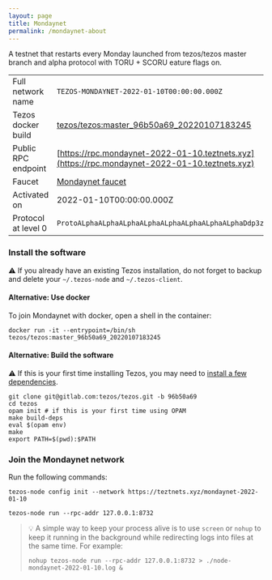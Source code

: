 ```yaml
---
layout: page
title: Mondaynet
permalink: /mondaynet-about
---
```


A testnet that restarts every Monday launched from tezos/tezos master branch and alpha protocol with TORU + SCORU eature flags on.

| | |
|-------|---------------------|
| Full network name | `TEZOS-MONDAYNET-2022-01-10T00:00:00.000Z` |
| Tezos docker build | [tezos/tezos:master_96b50a69_20220107183245](https://hub.docker.com/r/tezos/tezos/tags?page=1&ordering=last_updated&name=master_96b50a69_20220107183245) |
| Public RPC endpoint | [https://rpc.mondaynet-2022-01-10.teztnets.xyz](https://rpc.mondaynet-2022-01-10.teztnets.xyz) |
| Faucet | [Mondaynet faucet](https://teztnets.xyz/mondaynet-2022-01-10-faucet) |
| Activated on | 2022-01-10T00:00:00.000Z |
| Protocol at level 0 |  `ProtoALphaALphaALphaALphaALphaALphaALphaALphaDdp3zK` |




### Install the software

⚠️  If you already have an existing Tezos installation, do not forget to backup and delete your `~/.tezos-node` and `~/.tezos-client`.



#### Alternative: Use docker

To join Mondaynet with docker, open a shell in the container:

```
docker run -it --entrypoint=/bin/sh tezos/tezos:master_96b50a69_20220107183245
```

#### Alternative: Build the software

⚠️  If this is your first time installing Tezos, you may need to [install a few dependencies](https://tezos.gitlab.io/introduction/howtoget.html#setting-up-the-development-environment-from-scratch).

```
git clone git@gitlab.com:tezos/tezos.git -b 96b50a69
cd tezos
opam init # if this is your first time using OPAM
make build-deps
eval $(opam env)
make
export PATH=$(pwd):$PATH
```

### Join the Mondaynet network

Run the following commands:

```
tezos-node config init --network https://teztnets.xyz/mondaynet-2022-01-10

tezos-node run --rpc-addr 127.0.0.1:8732
```

> 💡 A simple way to keep your process alive is to use `screen` or `nohup` to keep it running in the background while redirecting logs into files at the same time. For example:
>
> ```bash=13
> nohup tezos-node run --rpc-addr 127.0.0.1:8732 > ./node-mondaynet-2022-01-10.log &
> ```


